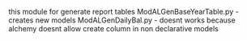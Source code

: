 this module for generate report tables
ModALGenBaseYearTable.py - creates new models
ModALGenDailyBal.py - doesnt works because alchemy doesnt allow create column in non declarative models


